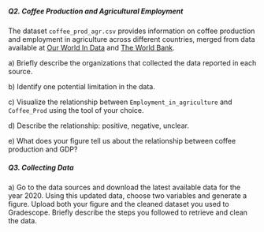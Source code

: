 ##### Q2. Coffee Production and Agricultural Employment

The dataset `coffee_prod_agr.csv` provides information on coffee production and employment in agriculture across different countries, merged from data available at [Our World In Data](https://ourworldindata.org/grapher/coffee-production-by-region?tab=table) and [The World Bank](https://data.worldbank.org/indicator/SL.AGR.EMPL.ZS). 



a) Briefly describe the organizations that collected the data reported in each source.



b) Identify one potential limitation in the data. 



c) Visualize the relationship between `Employment_in_agriculture` and `Coffee_Prod` using the tool of your choice.



d) Describe the relationship: positive, negative, unclear.



e) What does your figure tell us about the relationship between coffee production and GDP?

##### Q3. Collecting Data

a) Go to the data sources and download the latest available data for the year 2020. Using this updated data, choose two variables and generate a figure. Upload both your figure and the cleaned dataset you used to Gradescope. Briefly describe the steps you followed to retrieve and clean the data.